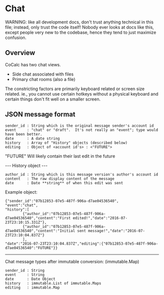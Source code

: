 # Chat

WARNING: like all development docs, don't trust anything technical in
this file; instead, only trust the code itself!  Nobody ever looks at
docs like this, except people very new to the codebase, hence they tend
to just maximize confusion.

## Overview

CoCalc has two chat views.

- Side chat associated with files
- Primary chat rooms \(also a file\)

The constricting factors are primarily keyboard related or screen size related.
ie., you cannot use certain hotkeys without a physical keyboard and certain things don't fit well on a smaller screen.

## JSON message format

```
sender_id : String which is the original message sender's account id
event     : "chat" or "draft".  It's not really an "event"; type would have been better.
date      : A date string
history   : Array of "History" objects (described below)
editing   : Object of <account id's> : <"FUTURE">
```

"FUTURE" Will likely contain their last edit in the future

--- History object ---

```
author_id : String which is this message version's author's account id
content   : The raw display content of the message
date      : Date **string** of when this edit was sent
```

Example object:

```
{"sender_id":"07b12853-07e5-487f-906a-d7ae04536540",
"event":"chat",
"history":[
        {"author_id":"07b12853-07e5-487f-906a-d7ae04536540","content":"First edited!","date":"2016-07-23T23:10:15.331Z"},
        {"author_id":"07b12853-07e5-487f-906a-d7ae04536540","content":"Initial sent message!","date":"2016-07-23T23:10:04.837Z"}
        ],
"date":"2016-07-23T23:10:04.837Z","editing":{"07b12853-07e5-487f-906a-d7ae04536540":"FUTURE"}}
```

---

Chat message types after immutable conversion:
(immutable.Map)

```
sender_id : String
event     : String
date      : Date Object
history   : immutable.List of immutable.Maps
editing   : immutable.Map
```

